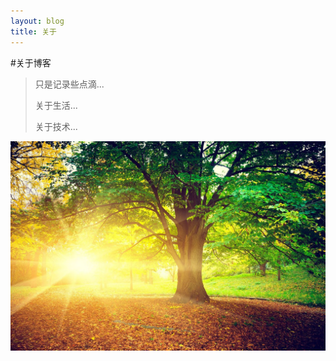 ```yaml
---
layout: blog
title: 关于
---
```


#关于博客
 
> 只是记录些点滴...
>
> 关于生活...
>
> 关于技术...

![about_me](/images/about_me.jpg)